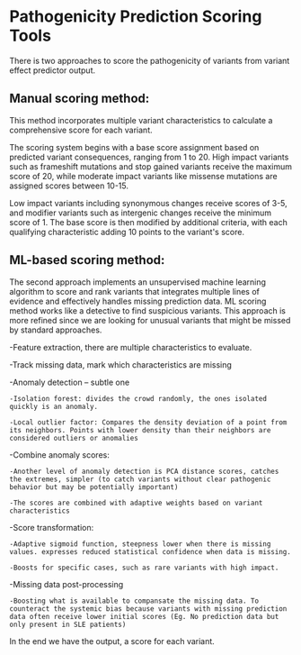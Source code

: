 # Pathogenicity Prediction Scoring Tools
There is two approaches to score the pathogenicity of variants from variant effect predictor output.
## Manual scoring method:
This method incorporates multiple variant characteristics to calculate a comprehensive score for each variant. 

The scoring system begins with a base score assignment based on predicted variant consequences, ranging from 1 to 20. High impact variants such as frameshift mutations and stop gained variants receive the maximum score of 20, while moderate impact variants like missense mutations are assigned scores between 10-15. 

Low impact variants including synonymous changes receive scores of 3-5, and modifier variants such as intergenic changes receive the minimum score of 1. The base score is then modified by additional criteria, with each qualifying characteristic adding 10 points to the variant's score.

## ML-based scoring method:
The second approach implements an unsupervised machine learning algorithm to score and rank variants that integrates multiple lines of evidence and effectively handles missing prediction data. ML scoring method works like a detective to find suspicious variants. This approach is more refined since we are looking for unusual variants that might be missed by standard approaches.

-Feature extraction, there are multiple characteristics to evaluate.

-Track missing data, mark which characteristics are missing

-Anomaly detection – subtle one

	-Isolation forest: divides the crowd randomly, the ones isolated quickly is an anomaly.
 
	-Local outlier factor: Compares the density deviation of a point from its neighbors. Points with lower density than their neighbors are considered outliers or anomalies
 
-Combine anomaly scores: 

	-Another level of anomaly detection is PCA distance scores, catches the extremes, simpler (to catch variants without clear pathogenic behavior but may be potentially important)
 
	-The scores are combined with adaptive weights based on variant characteristics
 
-Score transformation:

	-Adaptive sigmoid function, steepness lower when there is missing values. expresses reduced statistical confidence when data is missing.
 
	-Boosts for specific cases, such as rare variants with high impact. 
 
-Missing data post-processing

	-Boosting what is available to compansate the missing data. To counteract the systemic bias because variants with missing prediction data often receive lower initial scores (Eg. No prediction data but only present in SLE patients) 
 
In the end we have the output, a score for each variant.





 

